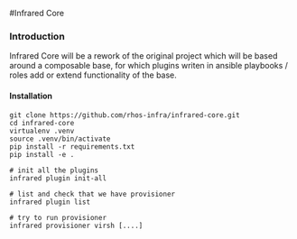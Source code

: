#Infrared Core

### Introduction
Infrared Core will be a rework of the original project which will be based around a composable
base, for which plugins writen in ansible playbooks / roles add or extend functionality
of the base.

#### Installation


```
git clone https://github.com/rhos-infra/infrared-core.git
cd infrared-core
virtualenv .venv
source .venv/bin/activate
pip install -r requirements.txt
pip install -e .

# init all the plugins
infrared plugin init-all

# list and check that we have provisioner
infrared plugin list

# try to run provisioner
infrared provisioner virsh [....]
```

